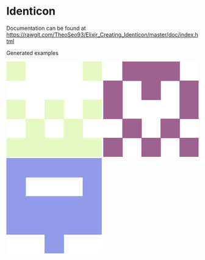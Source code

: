 # Identicon

Documentation can be found at   https://rawgit.com/TheoSeo93/Elixir_Creating_Identicon/master/doc/index.html


Generated examples


![alt text](https://github.com/TheoSeo93/Elixir_Creating_Identicon/blob/master/Banana.png)
![alt text](https://github.com/TheoSeo93/Elixir_Creating_Identicon/blob/master/Apple.png)
![alt text](https://github.com/TheoSeo93/Elixir_Creating_Identicon/blob/master/Orange.png)


